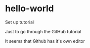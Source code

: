 # hello-world
Set up tutorial

Just to go through the GitHub tutorial

It seems that Github has it's own editor
